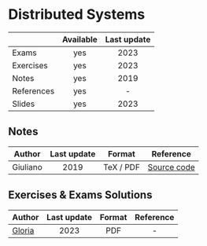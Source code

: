 # Distributed Systems

|          |Available|Last update|
|----------|:-------:|:---------:|
|Exams     |yes      |2023       |
|Exercises |yes      |2023       |
|Notes     |yes      |2019       |
|References|yes      |-          |
|Slides    |yes      |2023       |

## Notes

|Author  |Last update|Format   |Reference|
|--------|:---------:|:-------:|:-------:|
|Giuliano|2019       |TeX / PDF|[Source code](https://github.com/GiulianoAbruzzo/MSECS-Sapienza-Notes)|


## Exercises & Exams Solutions

|Author  |Last update|Format   |Reference|
|--------|:---------:|:-------:|:-------:|
|[Gloria](https://github.com/gloriamarinelli)  |2023       |PDF|-|

